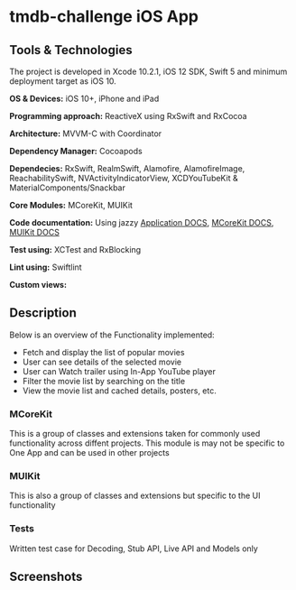 # tmdb-challenge iOS App

## Tools & Technologies

The project is developed in Xcode 10.2.1, iOS 12 SDK, Swift 5 and minimum deployment target as iOS 10.

**OS & Devices:** iOS 10+, iPhone and iPad

**Programming approach:** ReactiveX using RxSwift and RxCocoa

**Architecture:** MVVM-C with Coordinator

**Dependency Manager:** Cocoapods

**Dependecies:** RxSwift, RealmSwift, Alamofire, AlamofireImage, ReachabilitySwift, NVActivityIndicatorView, XCDYouTubeKit & MaterialComponents/Snackbar

**Core Modules:** MCoreKit, MUIKit

**Code documentation:** Using jazzy [Application DOCS](http://yasirmturk.github.io/tmdb-challenge/), [MCoreKit DOCS](http://yasirmturk.github.io/tmdb-challenge/MCoreKit), [MUIKit DOCS](http://yasirmturk.github.io/tmdb-challenge/MUIKit)

**Test using:** XCTest and RxBlocking

**Lint using:** Swiftlint

**Custom views:**

## Description

Below is an overview of the Functionality implemented:

- Fetch and display the list of popular movies
- User can see details of the selected movie
- User can Watch trailer using In-App YouTube player
- Filter the movie list by searching on the title
- View the movie list and cached details, posters, etc.

### MCoreKit

This is a group of classes and extensions taken for commonly used functionality across diffent projects. This module is may not be specific to One App and can be used in other projects

### MUIKit

This is also a group of classes and extensions but specific to the UI functionality

### Tests

Written test case for Decoding, Stub API, Live API and Models only

## Screenshots
